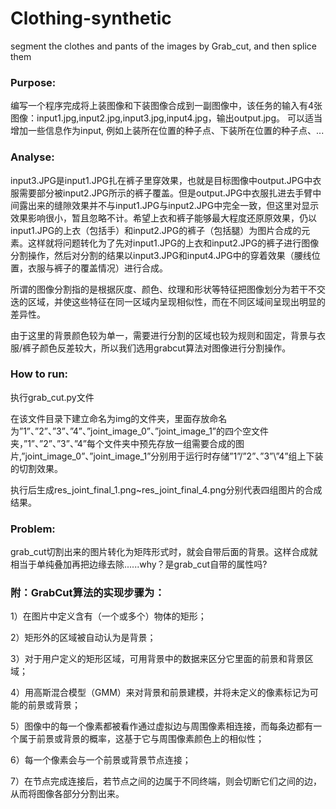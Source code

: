 # Clothing-synthetic
segment the clothes and pants of the images by Grab_cut, and then splice them

### Purpose:
编写一个程序完成将上装图像和下装图像合成到一副图像中，该任务的输入有4张图像：input1.jpg,input2.jpg,input3.jpg,input4.jpg，输出output.jpg。
可以适当增加一些信息作为input, 例如上装所在位置的种子点、下装所在位置的种子点、...

### Analyse:
input3.JPG是input1.JPG扎在裤子里穿效果，也就是目标图像中output.JPG中衣服需要部分被input2.JPG所示的裤子覆盖。但是output.JPG中衣服扎进去手臂中间露出来的缝隙效果并不与input1.JPG与input2.JPG中完全一致，但这里对显示效果影响很小，暂且忽略不计。希望上衣和裤子能够最大程度还原原效果，仍以input1.JPG的上衣（包括手）和input2.JPG的裤子（包括腿）为图片合成的元素。这样就将问题转化为了先对input1.JPG的上衣和input2.JPG的裤子进行图像分割操作，然后对分割的结果以input3.JPG和input4.JPG中的穿着效果（腰线位置，衣服与裤子的覆盖情况）进行合成。

所谓的图像分割指的是根据灰度、颜色、纹理和形状等特征把图像划分为若干不交迭的区域，并使这些特征在同一区域内呈现相似性，而在不同区域间呈现出明显的差异性。

由于这里的背景颜色较为单一，需要进行分割的区域也较为规则和固定，背景与衣服/裤子颜色反差较大，所以我们选用grabcut算法对图像进行分割操作。

### How to run:
执行grab_cut.py文件

在该文件目录下建立命名为img的文件夹，里面存放命名为”1”、”2”、”3”、”4”、”joint_image_0”、”joint_image_1”的四个空文件夹，”1”、”2”、”3”、”4”每个文件夹中预先存放一组需要合成的图片,”joint_image_0”、”joint_image_1”分别用于运行时存储”1”/”2”、”3”\”4”组上下装的切割效果。

执行后生成res_joint_final_1.png~res_joint_final_4.png分别代表四组图片的合成结果。

### Problem:
grab_cut切割出来的图片转化为矩阵形式时，就会自带后面的背景。这样合成就相当于单纯叠加再把边缘去除......why？是grab_cut自带的属性吗?

### 附：GrabCut算法的实现步骤为：

1）在图片中定义含有（一个或多个）物体的矩形；

2）矩形外的区域被自动认为是背景；

3）对于用户定义的矩形区域，可用背景中的数据来区分它里面的前景和背景区域；

4）用高斯混合模型（GMM）来对背景和前景建模，并将未定义的像素标记为可能的前景或背景；

5）图像中的每一个像素都被看作通过虚拟边与周围像素相连接，而每条边都有一个属于前景或背景的概率，这基于它与周围像素颜色上的相似性；

6）每一个像素会与一个前景或背景节点连接；

7）在节点完成连接后，若节点之间的边属于不同终端，则会切断它们之间的边，从而将图像各部分分割出来。

